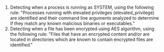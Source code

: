 1. Detecting when a process is running as SYSTEM, using the following rule: "Processes running with elevated privileges (elevated_privilege) are identified and their command line arguments analyzed to determine if they match any known malicious binaries or executables." 
2. Detecting when a file has been encrypted using AES algorithm, using the following rule: "Files that have an encrypted content and/or are located in directories which are known to contain encrypted files are identified."